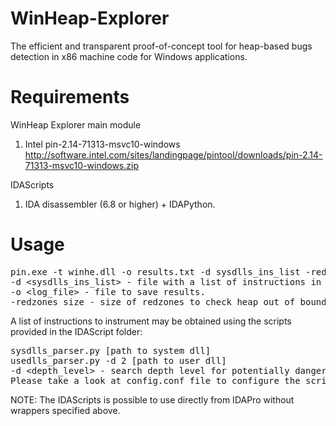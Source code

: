 # WinHeap-Explorer
The efficient and transparent proof-of-concept tool for heap-based bugs detection in x86 machine code for Windows applications.

# Requirements
WinHeap Explorer main module
 1. Intel pin-2.14-71313-msvc10-windows http://software.intel.com/sites/landingpage/pintool/downloads/pin-2.14-71313-msvc10-windows.zip

IDAScripts
 1. IDA disassembler (6.8 or higher) + IDAPython.
 
# Usage

<pre>
pin.exe -t winhe.dll -o results.txt -d sysdlls_ins_list -redzones_size 16 -- calc.exe
-d &lt;sysdlls_ins_list&gt; - file with a list of instructions in system or/and user dlls that should be instrumented.
-o &lt;log_file&gt; - file to save results.
-redzones_size - size of redzones to check heap out of bound access (default 8).
</pre>

A list of instructions to instrument may be obtained using the scripts provided in the IDAScript folder:
<pre>
sysdlls_parser.py [path to system dll]
usedlls_parser.py -d 2 [path to user dll]
-d &lt;depth_level&gt; - search depth level for potentially dangerous routines.
Please take a look at config.conf file to configure the scripts.
</pre>
NOTE: The IDAScripts is possible to use directly from IDAPro without wrappers specified above.
